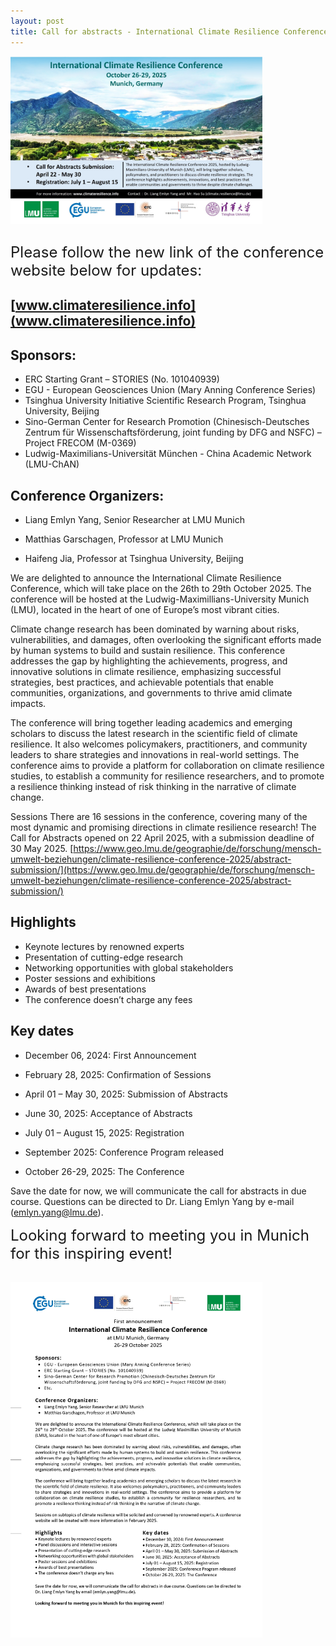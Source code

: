```yaml
---
layout: post
title: Call for abstracts - International Climate Resilience Conference, 26-29 October 2025
---
```

<div style="display: flex;">
  <img src="/assets/images/content/poster_newdata_3_2_format_l.jpg" style="width: 80%;">
</div>
<br>

<font size=5>Please follow the new link of the conference website below for updates:</font>

## [www.climateresilience.info](www.climateresilience.info)

## Sponsors:

*	ERC Starting Grant – STORIES (No. 101040939)
*	EGU - European Geosciences Union (Mary Anning Conference Series)
*	Tsinghua University Initiative Scientific Research Program, Tsinghua University, Beijing
*	Sino-German Center for Research Promotion (Chinesisch-Deutsches Zentrum für Wissenschaftsförderung, joint funding by DFG and NSFC) – Project FRECOM (M-0369)
*	Ludwig-Maximilians-Universität München - China Academic Network (LMU-ChAN)

## Conference Organizers:

*	Liang Emlyn Yang, Senior Researcher at LMU Munich

*	Matthias Garschagen, Professor at LMU Munich

* Haifeng Jia, Professor at Tsinghua University, Beijing

We are delighted to announce the International Climate Resilience Conference, which will take place on the 26th to 29th October 2025. The conference will be hosted at the Ludwig-Maximillians-University Munich (LMU), located in the heart of one of Europe’s most vibrant cities.

Climate change research has been dominated by warning about risks, vulnerabilities, and damages, often overlooking the significant efforts made by human systems to build and sustain resilience. This conference addresses the gap by highlighting the achievements, progress, and innovative solutions in climate resilience, emphasizing successful strategies, best practices, and achievable potentials that enable communities, organizations, and governments to thrive amid climate impacts.

The conference will bring together leading academics and emerging scholars to discuss the latest research in the scientific field of climate resilience. It also welcomes policymakers, practitioners, and community leaders to share strategies and innovations in real-world settings. The conference aims to provide a platform for collaboration on climate resilience studies, to establish a community for resilience researchers, and to promote a resilience thinking instead of risk thinking in the narrative of climate change.

Sessions There are 16 sessions in the conference, covering many of the most dynamic and promising directions in climate resilience research! The Call for Abstracts opened on 22 April 2025, with a submission deadline of 30 May 2025. [https://www.geo.lmu.de/geographie/de/forschung/mensch-umwelt-beziehungen/climate-resilience-conference-2025/abstract-submission/](https://www.geo.lmu.de/geographie/de/forschung/mensch-umwelt-beziehungen/climate-resilience-conference-2025/abstract-submission/)

## Highlights
*	Keynote lectures by renowned experts
*	Presentation of cutting-edge research
*	Networking opportunities with global stakeholders
*	Poster sessions and exhibitions
*	Awards of best presentations
*	The conference doesn’t charge any fees

## Key dates

*	December 06, 2024: First Announcement

*	February 28, 2025: Confirmation of Sessions

*	April 01 – May 30, 2025: Submission of Abstracts

*	June 30, 2025: Acceptance of Abstracts

*	July 01 – August 15, 2025: Registration

*	September 2025: Conference Program released

*	October 26-29, 2025: The Conference

Save the date for now, we will communicate the call for abstracts in due course. Questions can be directed to Dr. Liang Emlyn Yang by e-mail (emlyn.yang@lmu.de).

<font size=5>Looking forward to meeting you in Munich for this inspiring event!</font>

<br>
<div style="display: flex;">
  <img src="/assets/images/content/1111_pages-to-jpg-0001.jpg" style="width: 80%;">
</div>
